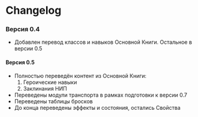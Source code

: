# Changelog

### Версия 0.4

- Добавлен перевод классов и навыков Основной Книги. Остальное в версии 0.5

#### Версия 0.5

- Полностью переведён контент из Основной Книги:
    1. Героические навыки
    2. Заклинания НИП
- Переведены модули транспорта в рамках подготовки к версии 0.7
- Переведены таблицы бросков
- До конца переведены эффекты и состояния, остались Свойства